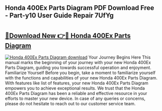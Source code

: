 ## Honda 400Ex Parts Diagram PDF Download Free - Part-y10 User Guide Repair 7UfYg

# <h2><a href="http://dfkyfa.blite.top/?on=Honda+400Ex+Parts+Diagram">🔗Download New 👉🔴 Honda 400Ex Parts Diagram</a></h2>

[![Honda 400Ex Parts Diagram download](https://i.imgur.com/lujVjoI.png)](http://dfkyfa.blite.top/?on=Honda+400Ex+Parts+Diagram)
Your Journey Begins Here This manual marks the beginning of your journey with your new Honda 400Ex Parts Diagram, guiding you towards successful operation and enjoyment. Familiarize Yourself Before you begin, take a moment to familiarize yourself with the functions and capabilities of your new Honda 400Ex Parts Diagram. With features like list of features, your new Honda 400Ex Parts Diagram empowers you to achieve exceptional results. We trust that the Honda 400Ex Parts Diagram has been a reliable and effective resource in your efforts to master your new device. In case of any queries or concerns, please do not hesitate to reach out to our customer service team.
